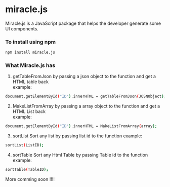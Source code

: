 # miracle.js


Miracle.js is a JavaScript package that helps the developer generate some UI components.
### To install using npm
```sh
npm install miracle.js
``` 
### What Miracle.js has
1.	getTableFromJson
by passing a json object  to the function and get a HTML table back  
example:
```sh
document.getElementById("ID").innerHTML = getTableFromJson(JOSNObject); 
``` 
2.	MakeListFromArray
by passing a array object  to the function and get a HTML List back  
example:
```sh
document.getElementById("ID").innerHTML = MakeListFromArray(array); 
``` 
3.	sortList
Sort any list by passing list id to the function 
example:
```sh
sortList(ListID); 
``` 

4.	sortTable
Sort any Html Table by passing Table id to the function 
example:
```sh
sortTable(TableID); 
``` 
More comming soon !!!!